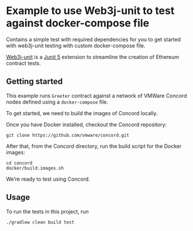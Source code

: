 # Example to use Web3j-unit to test against docker-compose file

Contains a simple test with required dependencies for you to get started with web3j-unit testing with custom docker-compose file.

[Web3j-unit](https://github.com/web3j/web3j-unit) is a [Junit 5](https://junit.org/junit5/docs/current/user-guide/) extension to streamline the creation of Ethereum contract tests.

## Getting started

This example runs `Greeter` contract against a network of VMWare Concord nodes defined using a `docker-compose` file.

To get started, we need to build the images of Concord locally. 

Once you have Docker installed, checkout the Concord repository:

```shell script
git clone https://github.com/vmware/concord.git
```

After that, from the Concord directory, run the build script for the Docker images:

```shell script
cd concord
docker/build.images.sh
```

We’re ready to test using Concord.

## Usage

To run the tests in this project, run

```shell script
./gradlew clean build test
```
